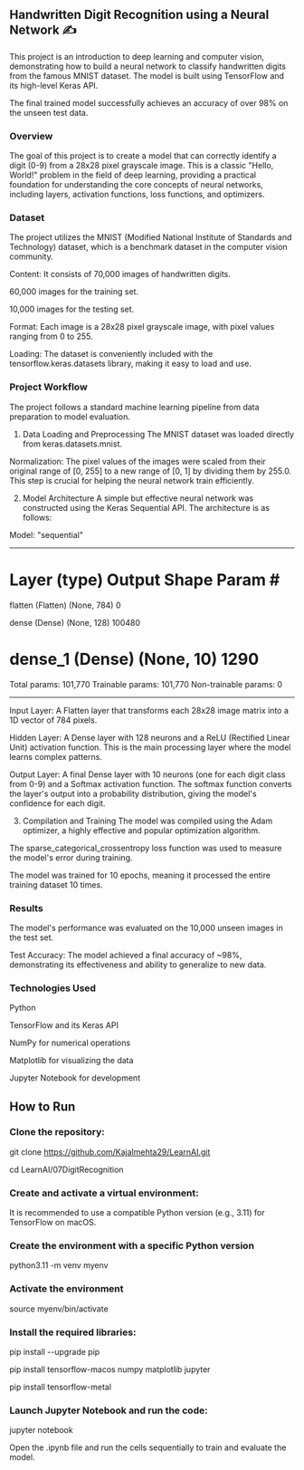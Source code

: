 ## Handwritten Digit Recognition using a Neural Network ✍️
This project is an introduction to deep learning and computer vision, demonstrating how to build a neural network to classify handwritten digits from the famous MNIST dataset. The model is built using TensorFlow and its high-level Keras API.

The final trained model successfully achieves an accuracy of over 98% on the unseen test data.

### Overview
The goal of this project is to create a model that can correctly identify a digit (0-9) from a 28x28 pixel grayscale image. This is a classic "Hello, World!" problem in the field of deep learning, providing a practical foundation for understanding the core concepts of neural networks, including layers, activation functions, loss functions, and optimizers.

### Dataset
The project utilizes the MNIST (Modified National Institute of Standards and Technology) dataset, which is a benchmark dataset in the computer vision community.

Content: It consists of 70,000 images of handwritten digits.

60,000 images for the training set.

10,000 images for the testing set.

Format: Each image is a 28x28 pixel grayscale image, with pixel values ranging from 0 to 255.

Loading: The dataset is conveniently included with the tensorflow.keras.datasets library, making it easy to load and use.

### Project Workflow
The project follows a standard machine learning pipeline from data preparation to model evaluation.

1. Data Loading and Preprocessing
The MNIST dataset was loaded directly from keras.datasets.mnist.

Normalization: The pixel values of the images were scaled from their original range of [0, 255] to a new range of [0, 1] by dividing them by 255.0. This step is crucial for helping the neural network train efficiently.

2. Model Architecture
A simple but effective neural network was constructed using the Keras Sequential API. The architecture is as follows:

Model: "sequential"
_________________________________________________________________
 Layer (type)                Output Shape              Param #
=================================================================
 flatten (Flatten)           (None, 784)               0

 dense (Dense)               (None, 128)               100480

 dense_1 (Dense)             (None, 10)                1290
=================================================================
Total params: 101,770
Trainable params: 101,770
Non-trainable params: 0
_________________________________________________________________
Input Layer: A Flatten layer that transforms each 28x28 image matrix into a 1D vector of 784 pixels.

Hidden Layer: A Dense layer with 128 neurons and a ReLU (Rectified Linear Unit) activation function. This is the main processing layer where the model learns complex patterns.

Output Layer: A final Dense layer with 10 neurons (one for each digit class from 0-9) and a Softmax activation function. The softmax function converts the layer's output into a probability distribution, giving the model's confidence for each digit.

3. Compilation and Training
The model was compiled using the Adam optimizer, a highly effective and popular optimization algorithm.

The sparse_categorical_crossentropy loss function was used to measure the model's error during training.

The model was trained for 10 epochs, meaning it processed the entire training dataset 10 times.

### Results
The model's performance was evaluated on the 10,000 unseen images in the test set.

Test Accuracy: The model achieved a final accuracy of ~98%, demonstrating its effectiveness and ability to generalize to new data.

### Technologies Used
Python

TensorFlow and its Keras API

NumPy for numerical operations

Matplotlib for visualizing the data

Jupyter Notebook for development

## How to Run
### Clone the repository:
git clone https://github.com/Kajalmehta29/LearnAI.git

cd LearnAI/07DigitRecognition

### Create and activate a virtual environment:
It is recommended to use a compatible Python version (e.g., 3.11) for TensorFlow on macOS.

### Create the environment with a specific Python version
python3.11 -m venv myenv

### Activate the environment

source myenv/bin/activate
### Install the required libraries:
pip install --upgrade pip

pip install tensorflow-macos numpy matplotlib jupyter

pip install tensorflow-metal

### Launch Jupyter Notebook and run the code:

jupyter notebook

Open the .ipynb file and run the cells sequentially to train and evaluate the model.
